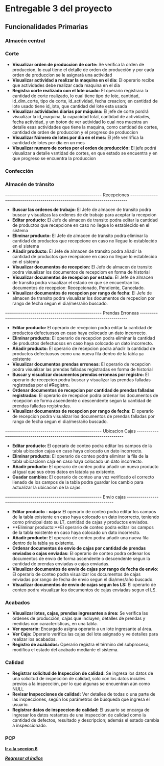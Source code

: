 # Entregable 3 del proyecto
## Funcionalidades Primarias
### Almacén central 

### Corte
* **Visualizar orden de produccion de corte:** Se verifica la orden de produccion, lo cual tiene el detalle de orden de producción y por cada orden de produccion se le asignará una actividad
* **Visualizar actividad a realizar la maquina en el dia:** El operario recibe que actividades debe realizar cada maquina en el dia
* **Registra corte realizado con el lote usado:** El operario registrara la cantidad de corte realizado, lo cual tiene tipo de lote, cantidad, id_dim_corte, tipo de corte, id_actividad, fecha creacion; en cantidad de lote usado tiene id_lote, que cantidad del lote esta usada
* **Visualizar actividades diarias por máquina:** El jefe de corte pordrá visualizar la id_maquina, la capacidad total, cantidad de actividades, fecha actividad, y un boton de ver actividad lo cual nos muestra un detalle esas actividades que tiene la maquina, como cantidad de cortes, cantidad de orden de produccion y el progreso de produccion
* **Visualizar Número de lotes por dia en el mes:** El jefe veririfica la cantidad de lotes por dia en un mes
* **Visualizar numero de cortes por el orden de producción:**  El jefe podrá visualizar a detalle vsntidad de cortes, en que estado se encuentra y en que progreso se encuentra la produccion
  
### Confección 

### Almacén de tránsito 
------------------------------------------------- Recepciones ----------------------------------------------------------------------------
* **Buscar las ordenes de trabajo:** El Jefe de almacen de transito podra buscar y visualizas las ordenes de de trabajo para aceptar la recepcion
* **Editar producto:** El Jefe de almacen de transito podra editar la cantidad de productos que recepcione en caso no llegue lo establecido en el sistema
* **Eliminar producto:** El Jefe de almacen de transito podra eliminar la cantidad de productos que recepcione en caso no llegue lo establecido en el sistema
* **Añadir producto:** El Jefe de almacen de transito podra añadir la cantidad de productos que recepcione en caso no llegue lo establecido en el sistema
* **Visualizar documentos de recepcion:** El Jefe de almacen de transito podra visualizar los documentos de recepciom en forma de historial
* **Visualizar documentos de recepcion por estado:** El Jefe de almacen de transito podra visualizar el estado en que se encuentran los documentos de recepcion: Recepcionado, Pendiente, Cancelado.
* **Visualizar documentos de recepcion por rango de fecha:** El Jefe de almacen de transito podra visualizar los documentos de recpecion por rango de fecha segun el dia/mes/año buscado.

------------------------------------------------- Prendas Erroneas -----------------------------------------------------------------------
* **Editar producto:** El operario de recepcion podra editar la cantidad de productos defectuosos en caso haya colocado un dato incorrecto.
* **Eliminar producto:** El operario de recepcion podra eliminar la cantidad de productos defectuosos en caso haya colocado un dato incorrecto.
* **Añadir producto:** El operario de recepcion podra añadir la cantidad de productos defectuosos como una nueva fila dentro de la tabla ya existente
* **Visualizar documentos prendas erroneas:** El operario de recepcion podra visualizar las prendas falladas registradas en forma de historial
* **Buscar y visualizar documentos prendas erroneas por registro:** El operario de recepcion podra buscar y visualizar las prendas falladas registradas por el #Registro.
* **Ordenar documentos de recepcion por cantidad de prendas falladas registradas:** El operario de recepcion podra ordenar los documentos de recepcion de forma ascendente o descendente segun la cantidad de prendas falladas registradas.
* **Visualizar documentos de recepcion por rango de fecha:** El operario de recepcion podra visualizar los documentos de prendas falladas por rango de fecha segun el dia/mes/año buscado.

------------------------------------------------- Ubicacion Cajas -----------------------------------------------------------------------
* **Editar producto:** El operario de conteo podra editar los campos de la tabla ubicacion cajas en caso haya colocado un dato incorrecto.
* **Eliminar producto:** El operario de conteo podra eliminar la fila de la tabla ubicacionn caja en caso haya colocado un dato incorrecto.
* **Añadir producto:** El operario de conteo podra añadir un nuevo producto al igual que sus otros datos en latabla ya existente.
* **Guadar cambios:** El operario de conteo una vez verificado el correcto llenado de los campos de la tabla podra guardar los cambio para actualizar la ubicacion de la cajas.

------------------------------------------------- Envio cajas -----------------------------------------------------------------------
* **Editar producto - cajas:** El operario de conteo podra editar los campos de la tabla existente en caso haya colocado un dato incorrecto, teniendo como principal dato su LT, cantidad de cajas y productos enviados.
* **Eliminar producto:**El operario de conteo podra editar los campos de la tabla existente en caso haya colocado un dato incorrecto.
* **Añadir producto:** El operario de conteo podra añadir una nueva fila dentro de la tabla ya existente.
* **Ordenar documentos de envio de cajas por cantidad de prendas enviadas o cajas enviadas:** El operario de conteo podra ordenar los documentos de envio de forma ascendente o descendente segun la cantidad de prendas enviadas o cajas enviadas.
* **Visualizar documentos de envio de cajas por rango de fecha de envio:** El operario de conteo podra visualizar los documentos de cajas enviadas por rango de fecha de envio segun el dia/mes/año buscado.
* **Visualizar documentos de envio de cajas segun los LS:** El operario de conteo podra visualizar los documentos de cajas enviadas segun el LS.

### Acabados
* **Visualizar lotes, cajas, prendas ingresantes a área:** Se verifica las órdenes de producción, cajas que incluyen, detalles de prendas y medidas con características, en una tabla.
* **Ver operario:** Encargado asigna operario a un lote ingresante al área.
* **Ver Caja:** Operario verifica las cajas del lote asignado y ve detalles para realizar los acabados.
* **Registro de acabados:** Operario registra el término del subproceso, modifica el estado del acabado mediante el sistema.

### Calidad 
* **Registrar solicitud de Inspeccion de calidad:** Se ingresa los datos de una solicitud de inspección de calidad, solo con los datos inciales previos a la inspección, por lo que algunas se encuentran aún como NULL
* **Revisar Inspecciones de calidad:** Ver detalles de todas o una parte de las inspecciones, según los parámetros de búsqueda que ingresa el usuario.
* **Registrar datos de inspeccion de calidad:** El usuario se encarga de ingresar los datos restantes de una inspección de calidad como la cantidad de defectos, resultado y descripcion; además el estado cambia a inspeccionado.
  
### PCP 

**[Ir a la seccion 6](6-stack.md)**

***[Regresar al índice](./entregable%203-indice.md)***
